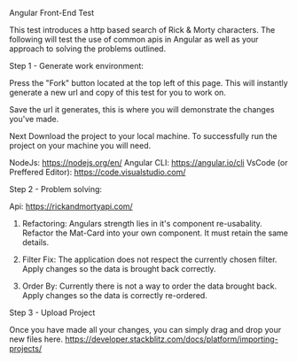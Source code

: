 Angular Front-End Test

This test introduces a http based search of Rick & Morty characters.
The following will test the use of common apis in Angular
as well as your approach to solving the problems outlined.

Step 1 - Generate work environment:

Press the "Fork" button located at the top left of this page.
This will instantly generate a new url and copy of this test for you to work on.

Save the url it generates, this is where you will demonstrate
the changes you've made.

Next Download the project to your local machine.
To successfully run the project on your machine you will need.

NodeJs: https://nodejs.org/en/
Angular CLI: https://angular.io/cli
VsCode (or Preffered Editor): https://code.visualstudio.com/

Step 2 - Problem solving:

Api: https://rickandmortyapi.com/

1. Refactoring: Angulars strength lies in it's component re-usabality. Refactor the Mat-Card
   into your own component. It must retain the same details.

2. Filter Fix: The application does not respect the currently chosen filter.
   Apply changes so the data is brought back correctly.

3. Order By: Currently there is not a way to order the data brought back.
   Apply changes so the data is correctly re-ordered.

Step 3 - Upload Project

Once you have made all your changes, you can simply drag and drop your new files here.
https://developer.stackblitz.com/docs/platform/importing-projects/
